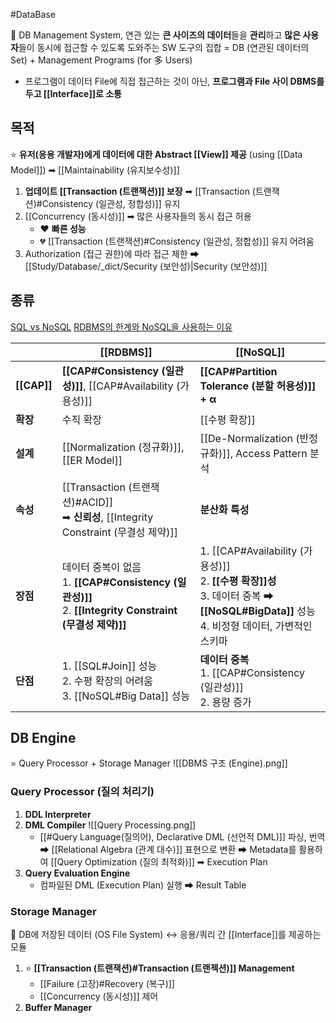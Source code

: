 #DataBase

📌 DB Management System, 연관 있는 **큰 사이즈의 데이터**들을 **관리**하고 **많은 사용자**들이 동시에 접근할 수 있도록 도와주는 SW 도구의 집합
= DB (연관된 데이터의 Set) + Management Programs (for 多  Users)
- 프로그램이 데이터 File에 직접 접근하는 것이 아닌, **프로그램과 File 사이 DBMS를 두고 [[Interface]]로 소통** 

## 목적 
⭐ **유저(응용 개발자)에게 데이터에 대한 Abstract [[View]] 제공** (using [[Data Model]]) ➡ [[Maintainability (유지보수성)]] 
1. **업데이트 [[Transaction (트랜잭션)]] 보장** ➡ [[Transaction (트랜잭션)#Consistency (일관성, 정합성)]] 유지 
2. [[Concurrency (동시성)]] ➡ 많은 사용자들의 동시 접근 허용
	- ❤️ **빠른 성능**
	- 💔 [[Transaction (트랜잭션)#Consistency (일관성, 정합성)]] 유지 어려움
3. Authorization (접근 권한)에 따라 접근 제한 ➡ [[Study/Database/_dict/Security (보안성)|Security (보안성)]]

## 종류
[SQL vs NoSQL](https://www.ibm.com/blog/sql-vs-nosql/)
[RDBMS의 한계와 NoSQL을 사용하는 이유](https://sujl95.tistory.com/81)

|             | [[RDBMS]]                                                                                    | [[NoSQL]]                                                                                                           |
| ----------- | -------------------------------------------------------------------------------------------- | ------------------------------------------------------------------------------------------------------------------- |
| **[[CAP]]** | **[[CAP#Consistency (일관성)]]**, [[CAP#Availability (가용성)]]                                    | **[[CAP#Partition Tolerance (분할 허용성)]] + α**                                                                        |
| **확장**      | 수직 확장                                                                                        | [[수평 확장]]                                                                                                           |
| **설계**      | [[Normalization (정규화)]], [[ER Model]]                                                        | [[De-Normalization (반정규화)]], Access Pattern 분석                                                                      |
| **속성**      | [[Transaction (트랜잭션)#ACID]]<br>➡ **신뢰성**, [[Integrity Constraint (무결성 제약)]]                  | **분산화 특성**                                                                                                          |
| **장점**      | 데이터 중복이 없음 <br>1. **[[CAP#Consistency (일관성)]]** <br>2. **[[Integrity Constraint (무결성 제약)]]** | 1. [[CAP#Availability (가용성)]] <br>2. **[[수평 확장]]성**<br>3. 데이터 중복 ➡ **[[NoSQL#BigData]]** 성능<br>4. 비정형 데이터, 가변적인 스키마 |
| **단점**      | 1. [[SQL#Join]] 성능<br>2. 수평 확장의 어려움<br>3. [[NoSQL#Big Data]] 성능                              | **데이터 중복** <br>1. [[CAP#Consistency (일관성)]] <br>2. 용량 증가                                                            |

## DB Engine
= Query Processor + Storage Manager
![[DBMS 구조 (Engine).png]]
### Query Processor (질의 처리기)
1. **DDL Interpreter**
2. **DML Compiler**
	![[Query Processing.png]]
	- [[#Query Language(질의어), Declarative DML (선언적 DML)]] 파싱, 번역 ➡ [[Relational Algebra (관계 대수)]] 표현으로 변환 ➡ Metadata를 활용하여 [[Query Optimization (질의 최적화)]] ➡ Execution Plan
3. **Query Evaluation Engine**
	- 컴파일된 DML (Execution Plan) 실행 ➡ Result Table
### Storage Manager
📌 DB에 저장된 데이터 (OS File System) ↔ 응용/쿼리 간 [[Interface]]를 제공하는 모듈 
1. ⭐ **[[Transaction (트랜잭션)#Transaction (트랜젝션)]] Management**
	- [[Failure (고장)#Recovery (복구)]] 
	- [[Concurrency (동시성)]] 제어
2.   **Buffer Manager**	

